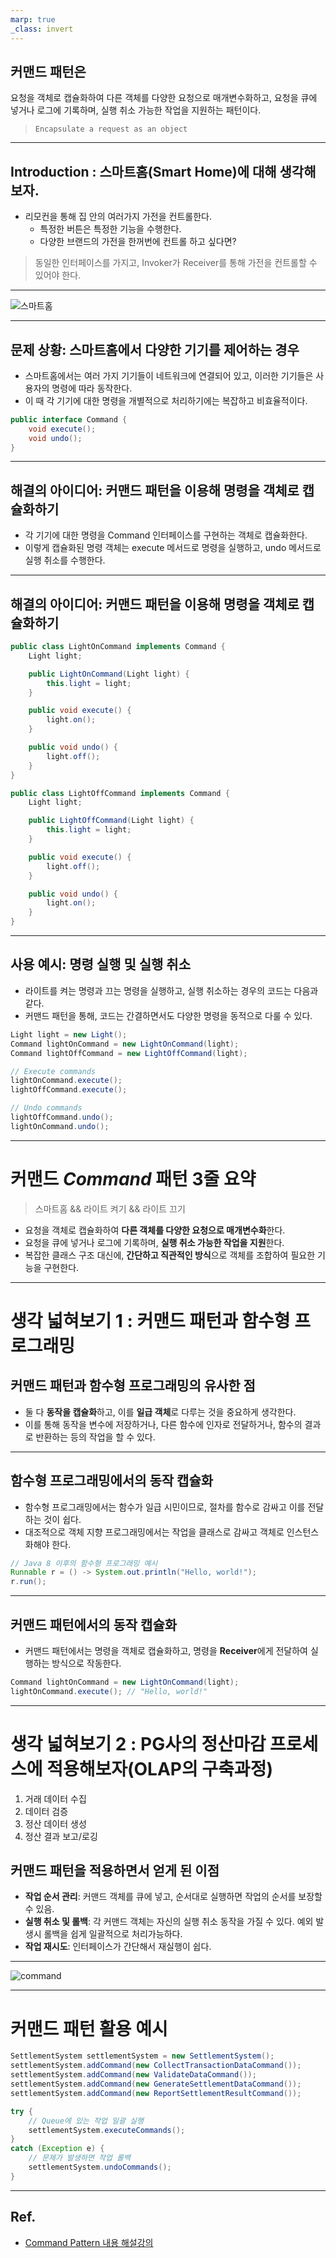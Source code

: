 ```yaml
---
marp: true
_class: invert
---
```


## **커맨드 패턴**은 
요청을 객체로 캡슐화하여 다른 객체를 다양한 요청으로 매개변수화하고, 요청을 큐에 넣거나 로그에 기록하며, 실행 취소 가능한 작업을 지원하는 패턴이다.

> `Encapsulate a request as an object`

---
## Introduction : 스마트홈(Smart Home)에 대해 생각해보자.

- 리모컨을 통해 집 안의 여러가지 가전을 컨트롤한다.
    - 특정한 버튼은 특정한 기능을 수행한다.
    - 다양한 브랜드의 가전을 한꺼번에 컨트롤 하고 싶다면?

> 동일한 인터페이스를 가지고, Invoker가 Receiver를 통해 가전을 컨트롤할 수 있어야 한다.
---

![스마트홈](philips-hue-new-app.webp)

---

## 문제 상황: 스마트홈에서 다양한 기기를 제어하는 경우
- 스마트홈에서는 여러 가지 기기들이 네트워크에 연결되어 있고, 이러한 기기들은 사용자의 명령에 따라 동작한다.
- 이 때 각 기기에 대한 명령을 개별적으로 처리하기에는 복잡하고 비효율적이다.

```java
public interface Command {
    void execute();
    void undo();
}
```

---

## 해결의 아이디어: 커맨드 패턴을 이용해 명령을 객체로 캡슐화하기
- 각 기기에 대한 명령을 Command 인터페이스를 구현하는 객체로 캡슐화한다.
- 이렇게 캡슐화된 명령 객체는 execute 메서드로 명령을 실행하고, undo 메서드로 실행 취소를 수행한다.

---
## 해결의 아이디어: 커맨드 패턴을 이용해 명령을 객체로 캡슐화하기
```java
public class LightOnCommand implements Command {
    Light light;

    public LightOnCommand(Light light) {
        this.light = light;
    }

    public void execute() {
        light.on();
    }

    public void undo() {
        light.off();
    }
}

public class LightOffCommand implements Command {
    Light light;

    public LightOffCommand(Light light) {
        this.light = light;
    }

    public void execute() {
        light.off();
    }

    public void undo() {
        light.on();
    }
}
```
---

## 사용 예시: 명령 실행 및 실행 취소
- 라이트를 켜는 명령과 끄는 명령을 실행하고, 실행 취소하는 경우의 코드는 다음과 같다.
- 커맨드 패턴을 통해, 코드는 간결하면서도 다양한 명령을 동적으로 다룰 수 있다.

```java
Light light = new Light();
Command lightOnCommand = new LightOnCommand(light);
Command lightOffCommand = new LightOffCommand(light);

// Execute commands
lightOnCommand.execute();
lightOffCommand.execute();

// Undo commands
lightOffCommand.undo();
lightOnCommand.undo();
```

---

# 커맨드 _Command_ 패턴 3줄 요약

> 스마트홈 && 라이트 켜기 && 라이트 끄기


- 요청을 객체로 캡슐화하여 **다른 객체를 다양한 요청으로 매개변수화**한다.
- 요청을 큐에 넣거나 로그에 기록하며, **실행 취소 가능한 작업을 지원**한다.
- 복잡한 클래스 구조 대신에, **간단하고 직관적인 방식**으로 객체를 조합하여 필요한 기능을 구현한다.

---

# 생각 넓혀보기 1 : 커맨드 패턴과 함수형 프로그래밍

## 커맨드 패턴과 함수형 프로그래밍의 유사한 점
- 둘 다 **동작을 캡슐화**하고, 이를 **일급 객체**로 다루는 것을 중요하게 생각한다.
- 이를 통해 동작을 변수에 저장하거나, 다른 함수에 인자로 전달하거나, 함수의 결과로 반환하는 등의 작업을 할 수 있다.

---

## 함수형 프로그래밍에서의 동작 캡슐화
- 함수형 프로그래밍에서는 함수가 일급 시민이므로, 절차를 함수로 감싸고 이를 전달하는 것이 쉽다.
- 대조적으로 객체 지향 프로그래밍에서는 작업을 클래스로 감싸고 객체로 인스턴스화해야 한다.

```java
// Java 8 이후의 함수형 프로그래밍 예시
Runnable r = () -> System.out.println("Hello, world!");
r.run();
```

---

## 커맨드 패턴에서의 동작 캡슐화
- 커맨드 패턴에서는 명령을 객체로 캡슐화하고, 명령을 **Receiver**에게 전달하여 실행하는 방식으로 작동한다.

```java
Command lightOnCommand = new LightOnCommand(light);
lightOnCommand.execute(); // "Hello, world!"
```
---

# 생각 넓혀보기 2 : PG사의 정산마감 프로세스에 적용해보자(OLAP의 구축과정)

1. 거래 데이터 수집
2. 데이터 검증
3. 정산 데이터 생성
4. 정산 결과 보고/로깅

## 커맨드 패턴을 적용하면서 얻게 된 이점

- **작업 순서 관리**: 커맨드 객체를 큐에 넣고, 순서대로 실행하면 작업의 순서를 보장할 수 있음.
- **실행 취소 및 롤백**: 각 커맨드 객체는 자신의 실행 취소 동작을 가질 수 있다. 예외 발생시 롤백을 쉽게 일괄적으로 처리가능하다.
- **작업 재시도**: 인터페이스가 간단해서 재실행이 쉽다.

---

![command](./command.png)

---
# 커맨드 패턴 활용 예시

```java
SettlementSystem settlementSystem = new SettlementSystem();
settlementSystem.addCommand(new CollectTransactionDataCommand());
settlementSystem.addCommand(new ValidateDataCommand());
settlementSystem.addCommand(new GenerateSettlementDataCommand());
settlementSystem.addCommand(new ReportSettlementResultCommand());

try {
	// Queue에 있는 작업 일괄 실행
	settlementSystem.executeCommands();
}
catch (Exception e) {
	// 문제가 발생하면 작업 롤백
	settlementSystem.undoCommands();
}

```
---
## Ref.
- [Command Pattern 내용 해설강의](https://youtu.be/9qA5kw8dcSU)




